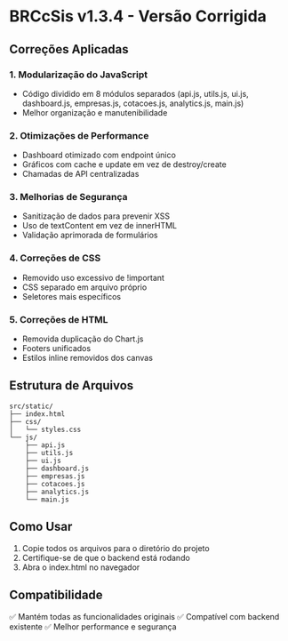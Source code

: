 # BRCcSis v1.3.4 - Versão Corrigida

## Correções Aplicadas

### 1. Modularização do JavaScript
- Código dividido em 8 módulos separados (api.js, utils.js, ui.js, dashboard.js, empresas.js, cotacoes.js, analytics.js, main.js)
- Melhor organização e manutenibilidade

### 2. Otimizações de Performance
- Dashboard otimizado com endpoint único
- Gráficos com cache e update em vez de destroy/create
- Chamadas de API centralizadas

### 3. Melhorias de Segurança
- Sanitização de dados para prevenir XSS
- Uso de textContent em vez de innerHTML
- Validação aprimorada de formulários

### 4. Correções de CSS
- Removido uso excessivo de !important
- CSS separado em arquivo próprio
- Seletores mais específicos

### 5. Correções de HTML
- Removida duplicação do Chart.js
- Footers unificados
- Estilos inline removidos dos canvas

## Estrutura de Arquivos

```
src/static/
├── index.html
├── css/
│   └── styles.css
└── js/
    ├── api.js
    ├── utils.js
    ├── ui.js
    ├── dashboard.js
    ├── empresas.js
    ├── cotacoes.js
    ├── analytics.js
    └── main.js
```

## Como Usar

1. Copie todos os arquivos para o diretório do projeto
2. Certifique-se de que o backend está rodando
3. Abra o index.html no navegador

## Compatibilidade

✅ Mantém todas as funcionalidades originais
✅ Compatível com backend existente
✅ Melhor performance e segurança
